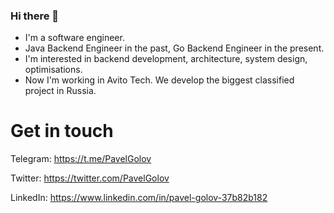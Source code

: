 ### Hi there 👋

- I'm a software engineer.
- Java Backend Engineer in the past, Go Backend Engineer in the present.
- I'm interested in backend development, architecture, system design, optimisations.
- Now I'm working in Avito Tech. We develop the biggest classified project in Russia.

# Get in touch
Telegram: https://t.me/PavelGolov

Twitter: https://twitter.com/PavelGolov

LinkedIn: https://www.linkedin.com/in/pavel-golov-37b82b182
